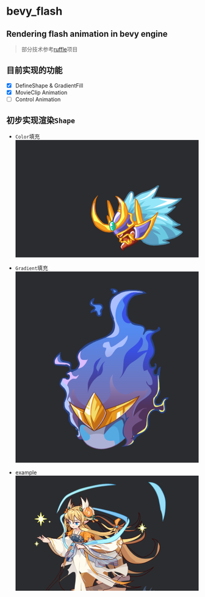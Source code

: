 # bevy_flash

## Rendering flash animation in bevy engine

> 部分技术参考[ruffle](https://github.com/ruffle-rs/ruffle/)项目

## 目前实现的功能

- [x] DefineShape & GradientFill
- [x] MovieClip Animation
- [ ] Control Animation

<!-- 插入图片 -->
## 初步实现渲染`Shape`

- `Color`填充
![展示](./assets/docs/shape.png)
- `Gradient`填充
![展示](./assets/docs/shape_gradient.png)

- example
![展示](./assets/docs/image.png)
